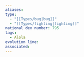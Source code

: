 ```yaml
---
aliases: 
type:
  - "[[Types/bug|bug]]"
  - "[[Types/fighting|fighting]]"
national dex number: 795
tags:
  - Alola
evolution line: 
associated:
---
```

